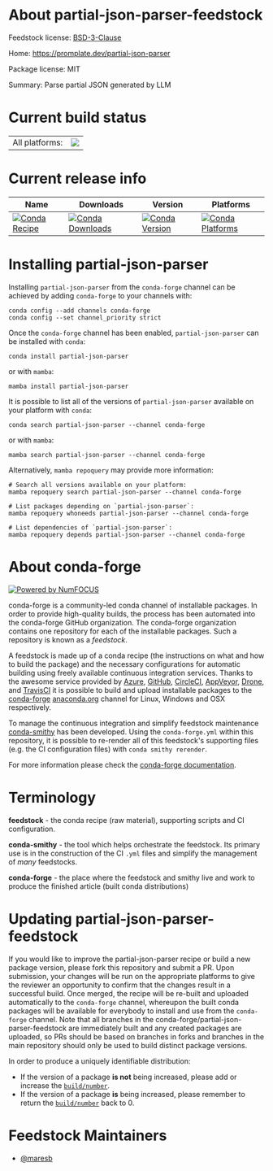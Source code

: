 About partial-json-parser-feedstock
===================================

Feedstock license: [BSD-3-Clause](https://github.com/conda-forge/partial-json-parser-feedstock/blob/main/LICENSE.txt)

Home: https://promplate.dev/partial-json-parser

Package license: MIT

Summary: Parse partial JSON generated by LLM

Current build status
====================


<table><tr><td>All platforms:</td>
    <td>
      <a href="https://dev.azure.com/conda-forge/feedstock-builds/_build/latest?definitionId=24592&branchName=main">
        <img src="https://dev.azure.com/conda-forge/feedstock-builds/_apis/build/status/partial-json-parser-feedstock?branchName=main">
      </a>
    </td>
  </tr>
</table>

Current release info
====================

| Name | Downloads | Version | Platforms |
| --- | --- | --- | --- |
| [![Conda Recipe](https://img.shields.io/badge/recipe-partial--json--parser-green.svg)](https://anaconda.org/conda-forge/partial-json-parser) | [![Conda Downloads](https://img.shields.io/conda/dn/conda-forge/partial-json-parser.svg)](https://anaconda.org/conda-forge/partial-json-parser) | [![Conda Version](https://img.shields.io/conda/vn/conda-forge/partial-json-parser.svg)](https://anaconda.org/conda-forge/partial-json-parser) | [![Conda Platforms](https://img.shields.io/conda/pn/conda-forge/partial-json-parser.svg)](https://anaconda.org/conda-forge/partial-json-parser) |

Installing partial-json-parser
==============================

Installing `partial-json-parser` from the `conda-forge` channel can be achieved by adding `conda-forge` to your channels with:

```
conda config --add channels conda-forge
conda config --set channel_priority strict
```

Once the `conda-forge` channel has been enabled, `partial-json-parser` can be installed with `conda`:

```
conda install partial-json-parser
```

or with `mamba`:

```
mamba install partial-json-parser
```

It is possible to list all of the versions of `partial-json-parser` available on your platform with `conda`:

```
conda search partial-json-parser --channel conda-forge
```

or with `mamba`:

```
mamba search partial-json-parser --channel conda-forge
```

Alternatively, `mamba repoquery` may provide more information:

```
# Search all versions available on your platform:
mamba repoquery search partial-json-parser --channel conda-forge

# List packages depending on `partial-json-parser`:
mamba repoquery whoneeds partial-json-parser --channel conda-forge

# List dependencies of `partial-json-parser`:
mamba repoquery depends partial-json-parser --channel conda-forge
```


About conda-forge
=================

[![Powered by
NumFOCUS](https://img.shields.io/badge/powered%20by-NumFOCUS-orange.svg?style=flat&colorA=E1523D&colorB=007D8A)](https://numfocus.org)

conda-forge is a community-led conda channel of installable packages.
In order to provide high-quality builds, the process has been automated into the
conda-forge GitHub organization. The conda-forge organization contains one repository
for each of the installable packages. Such a repository is known as a *feedstock*.

A feedstock is made up of a conda recipe (the instructions on what and how to build
the package) and the necessary configurations for automatic building using freely
available continuous integration services. Thanks to the awesome service provided by
[Azure](https://azure.microsoft.com/en-us/services/devops/), [GitHub](https://github.com/),
[CircleCI](https://circleci.com/), [AppVeyor](https://www.appveyor.com/),
[Drone](https://cloud.drone.io/welcome), and [TravisCI](https://travis-ci.com/)
it is possible to build and upload installable packages to the
[conda-forge](https://anaconda.org/conda-forge) [anaconda.org](https://anaconda.org/)
channel for Linux, Windows and OSX respectively.

To manage the continuous integration and simplify feedstock maintenance
[conda-smithy](https://github.com/conda-forge/conda-smithy) has been developed.
Using the ``conda-forge.yml`` within this repository, it is possible to re-render all of
this feedstock's supporting files (e.g. the CI configuration files) with ``conda smithy rerender``.

For more information please check the [conda-forge documentation](https://conda-forge.org/docs/).

Terminology
===========

**feedstock** - the conda recipe (raw material), supporting scripts and CI configuration.

**conda-smithy** - the tool which helps orchestrate the feedstock.
                   Its primary use is in the construction of the CI ``.yml`` files
                   and simplify the management of *many* feedstocks.

**conda-forge** - the place where the feedstock and smithy live and work to
                  produce the finished article (built conda distributions)


Updating partial-json-parser-feedstock
======================================

If you would like to improve the partial-json-parser recipe or build a new
package version, please fork this repository and submit a PR. Upon submission,
your changes will be run on the appropriate platforms to give the reviewer an
opportunity to confirm that the changes result in a successful build. Once
merged, the recipe will be re-built and uploaded automatically to the
`conda-forge` channel, whereupon the built conda packages will be available for
everybody to install and use from the `conda-forge` channel.
Note that all branches in the conda-forge/partial-json-parser-feedstock are
immediately built and any created packages are uploaded, so PRs should be based
on branches in forks and branches in the main repository should only be used to
build distinct package versions.

In order to produce a uniquely identifiable distribution:
 * If the version of a package **is not** being increased, please add or increase
   the [``build/number``](https://docs.conda.io/projects/conda-build/en/latest/resources/define-metadata.html#build-number-and-string).
 * If the version of a package **is** being increased, please remember to return
   the [``build/number``](https://docs.conda.io/projects/conda-build/en/latest/resources/define-metadata.html#build-number-and-string)
   back to 0.

Feedstock Maintainers
=====================

* [@maresb](https://github.com/maresb/)

